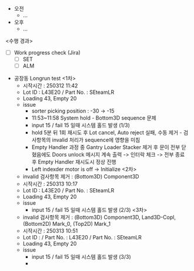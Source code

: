 - 오전
	- ...
- 오후
	- ...

<수행 경과>
- [ ] Work progress check (Jira)
	- [ ] SET
	- [ ] ALM

- 공장동 Longrun test 
	<1차>
	- 시작시간 :  250312 11:42
	- Lot ID : L43E20 / Part No. : SEteamLR
	- Loading 43, Empty 20
	- issue
		- sorter picking position : -30 -> -15
		- 11:53~11:58 System hold - Bottom3D sequence 문제
		- input 15 / fail 15 일때 시스템 홀드 발생 (1/3)
		- hold 5분 뒤 1회 재시도 후 Lot cancel, Auto reject 실패, 수동 제거 - 검사항목의 invalid 처리가 sequence에 영향을 미침
		- Empty Handler 과정 중 Gantry Loader Stacker 제거 후 문이 전부 닫혔음에도 Doors unlock 메시지 계속 출력 -> 인터락 체크 -> 전부 종료 후 Empty Handler 재시도시 정상 진행
		- Left indexder motor is off -> Initialize
	<2차>
	- invalid 검사항목 제거 : (Bottom3D) Component3D
	- 시작시간 :  250313 10:17
	- Lot ID : L43E20 / Part No. : SEteamLR
	- Loading 43, Empty 20
	- issue
		- input 15 / fail 15 일때 시스템 홀드 발생 (2/3)
	<3차>
	- invalid 검사항목 제거 : (Bottom3D) Component3D, Land3D-Copl, (Bottom2D) Mark_0, (Top2D) Mark_1
	- 시작시간 : 250313 10:51
	- Lot ID : / Part No. : L43E20 / Part No. : SEteamLR
	- Loading 43, Empty 20
	- issue
		-  input 15 / fail 15 일때 시스템 홀드 발생 (3/3)
		- 